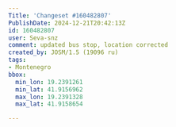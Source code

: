 ```yaml
---
Title: 'Changeset #160482807'
PublishDate: 2024-12-21T20:42:13Z
id: 160482807
user: Seva-snz
comment: updated bus stop, location corrected
created_by: JOSM/1.5 (19096 ru)
tags:
- Montenegro
bbox:
  min_lon: 19.2391261
  min_lat: 41.9156962
  max_lon: 19.2391328
  max_lat: 41.9158654

---
```

